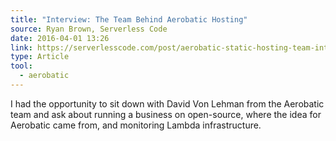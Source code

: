 ```yaml
---
title: "Interview: The Team Behind Aerobatic Hosting"
source: Ryan Brown, Serverless Code
date: 2016-04-01 13:26
link: https://serverlesscode.com/post/aerobatic-static-hosting-team-interview/
type: Article
tool:
  - aerobatic
---
```

I had the opportunity to sit down with David Von Lehman from the Aerobatic team and ask about running a business on open-source, where the idea for Aerobatic came from, and monitoring Lambda infrastructure.





